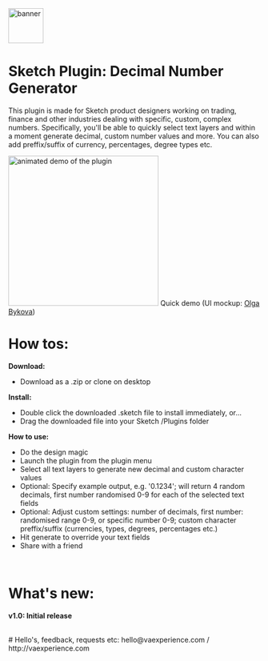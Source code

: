 <img style="height: 70px; width: 70px;" src="https://github.com/vaexperience/sketch-plugin-decimal-number-generator/blob/master/DecimalNumber%20Generator.sketchplugin/Contents/Resources/web-ui/img/logo.png" alt="banner"/>

# Sketch Plugin: Decimal Number Generator

This plugin is made for Sketch product designers working on trading, finance and other industries dealing with specific, custom, complex numbers. Specifically, you'll be able to quickly select text layers and within a moment generate decimal, custom number values and more. You can also add preffix/suffix of currency, percentages, degree types etc.
<br />


<img style="height: 300px; width: auto;" src="https://github.com/vaexperience/sketch-plugin-decimal-number-generator/blob/master/decimal-number-generator-demo.gif" alt="animated demo of the plugin" />
<caption>Quick demo (UI mockup: <a href="https://www.sketchappsources.com/free-source/2604-trading-chart-data-sketch-freebie-resource.html" target="_blank">Olga Bykova</a>)</caption>
<br />

# How tos:

<b>Download:</b>
- Download as a .zip or clone on desktop

<b>Install:</b>
- Double click the downloaded .sketch file to install immediately, or...
- Drag the downloaded file into your Sketch /Plugins folder

<b>How to use:</b>
- Do the design magic
- Launch the plugin from the plugin menu
- Select all text layers to generate new decimal and custom character values
- Optional: Specify example output, e.g. '0.1234'; will return 4 random decimals, first number randomised 0-9 for each of the selected text fields
- Optional: Adjust custom settings: number of decimals, first number: randomised range 0-9, or specific number 0-9; custom character preffix/suffix (currencies, types, degrees, percentages etc.)
- Hit generate to override your text fields
- Share with a friend
<br />

# What's new:

<b>v1.0: Initial release</b>


<br />
# Hello's, feedback, requests etc: 
hello@vaexperience.com / http://vaexperience.com



